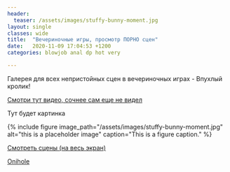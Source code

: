 ```yaml
---
header:
  teaser: /assets/images/stuffy-bunny-moment.jpg
layout: single
classes: wide
title:  "Вечериночные игры, просмотр ПОРНО сцен"
date:   2020-11-09 17:04:53 +1200
categories: blowjob anal dp hot very

---
```

Галерея для всех непристойных сцен в вечериночных играх - Впухлый кролик!

[Смотри тут видео, сочнее сам еще не видел](https://t.me/c/1176368763/73)

Тут будет картинка

{% include figure image_path="/assets/images/stuffy-bunny-moment.jpg" alt="this is a placeholder image" caption="This is a figure caption." %}

[Смотреть сцены (на весь экран)](https://uploads.ungrounded.net/alternate/1393000/1393224_alternate_87460_r1.zip/)


[Onihole](https://uploads.ungrounded.net/603000/603921_Rock_Candy_[Onihole].swf)

